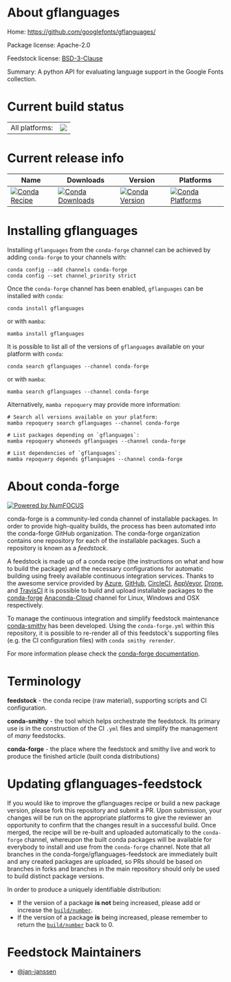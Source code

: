 About gflanguages
=================

Home: https://github.com/googlefonts/gflanguages/

Package license: Apache-2.0

Feedstock license: [BSD-3-Clause](https://github.com/conda-forge/gflanguages-feedstock/blob/main/LICENSE.txt)

Summary: A python API for evaluating language support in the Google Fonts collection.

Current build status
====================


<table><tr><td>All platforms:</td>
    <td>
      <a href="https://dev.azure.com/conda-forge/feedstock-builds/_build/latest?definitionId=16958&branchName=main">
        <img src="https://dev.azure.com/conda-forge/feedstock-builds/_apis/build/status/gflanguages-feedstock?branchName=main">
      </a>
    </td>
  </tr>
</table>

Current release info
====================

| Name | Downloads | Version | Platforms |
| --- | --- | --- | --- |
| [![Conda Recipe](https://img.shields.io/badge/recipe-gflanguages-green.svg)](https://anaconda.org/conda-forge/gflanguages) | [![Conda Downloads](https://img.shields.io/conda/dn/conda-forge/gflanguages.svg)](https://anaconda.org/conda-forge/gflanguages) | [![Conda Version](https://img.shields.io/conda/vn/conda-forge/gflanguages.svg)](https://anaconda.org/conda-forge/gflanguages) | [![Conda Platforms](https://img.shields.io/conda/pn/conda-forge/gflanguages.svg)](https://anaconda.org/conda-forge/gflanguages) |

Installing gflanguages
======================

Installing `gflanguages` from the `conda-forge` channel can be achieved by adding `conda-forge` to your channels with:

```
conda config --add channels conda-forge
conda config --set channel_priority strict
```

Once the `conda-forge` channel has been enabled, `gflanguages` can be installed with `conda`:

```
conda install gflanguages
```

or with `mamba`:

```
mamba install gflanguages
```

It is possible to list all of the versions of `gflanguages` available on your platform with `conda`:

```
conda search gflanguages --channel conda-forge
```

or with `mamba`:

```
mamba search gflanguages --channel conda-forge
```

Alternatively, `mamba repoquery` may provide more information:

```
# Search all versions available on your platform:
mamba repoquery search gflanguages --channel conda-forge

# List packages depending on `gflanguages`:
mamba repoquery whoneeds gflanguages --channel conda-forge

# List dependencies of `gflanguages`:
mamba repoquery depends gflanguages --channel conda-forge
```


About conda-forge
=================

[![Powered by
NumFOCUS](https://img.shields.io/badge/powered%20by-NumFOCUS-orange.svg?style=flat&colorA=E1523D&colorB=007D8A)](https://numfocus.org)

conda-forge is a community-led conda channel of installable packages.
In order to provide high-quality builds, the process has been automated into the
conda-forge GitHub organization. The conda-forge organization contains one repository
for each of the installable packages. Such a repository is known as a *feedstock*.

A feedstock is made up of a conda recipe (the instructions on what and how to build
the package) and the necessary configurations for automatic building using freely
available continuous integration services. Thanks to the awesome service provided by
[Azure](https://azure.microsoft.com/en-us/services/devops/), [GitHub](https://github.com/),
[CircleCI](https://circleci.com/), [AppVeyor](https://www.appveyor.com/),
[Drone](https://cloud.drone.io/welcome), and [TravisCI](https://travis-ci.com/)
it is possible to build and upload installable packages to the
[conda-forge](https://anaconda.org/conda-forge) [Anaconda-Cloud](https://anaconda.org/)
channel for Linux, Windows and OSX respectively.

To manage the continuous integration and simplify feedstock maintenance
[conda-smithy](https://github.com/conda-forge/conda-smithy) has been developed.
Using the ``conda-forge.yml`` within this repository, it is possible to re-render all of
this feedstock's supporting files (e.g. the CI configuration files) with ``conda smithy rerender``.

For more information please check the [conda-forge documentation](https://conda-forge.org/docs/).

Terminology
===========

**feedstock** - the conda recipe (raw material), supporting scripts and CI configuration.

**conda-smithy** - the tool which helps orchestrate the feedstock.
                   Its primary use is in the construction of the CI ``.yml`` files
                   and simplify the management of *many* feedstocks.

**conda-forge** - the place where the feedstock and smithy live and work to
                  produce the finished article (built conda distributions)


Updating gflanguages-feedstock
==============================

If you would like to improve the gflanguages recipe or build a new
package version, please fork this repository and submit a PR. Upon submission,
your changes will be run on the appropriate platforms to give the reviewer an
opportunity to confirm that the changes result in a successful build. Once
merged, the recipe will be re-built and uploaded automatically to the
`conda-forge` channel, whereupon the built conda packages will be available for
everybody to install and use from the `conda-forge` channel.
Note that all branches in the conda-forge/gflanguages-feedstock are
immediately built and any created packages are uploaded, so PRs should be based
on branches in forks and branches in the main repository should only be used to
build distinct package versions.

In order to produce a uniquely identifiable distribution:
 * If the version of a package **is not** being increased, please add or increase
   the [``build/number``](https://docs.conda.io/projects/conda-build/en/latest/resources/define-metadata.html#build-number-and-string).
 * If the version of a package **is** being increased, please remember to return
   the [``build/number``](https://docs.conda.io/projects/conda-build/en/latest/resources/define-metadata.html#build-number-and-string)
   back to 0.

Feedstock Maintainers
=====================

* [@jan-janssen](https://github.com/jan-janssen/)


